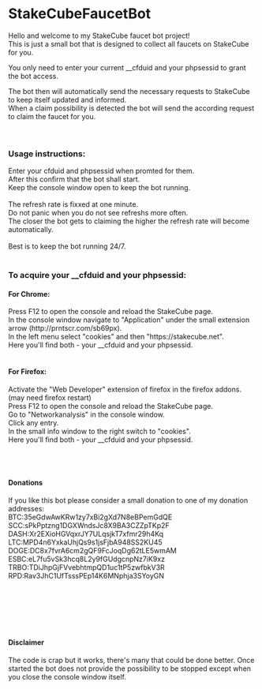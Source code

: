 # StakeCubeFaucetBot

Hello and welcome to my StakeCube faucet bot project!<br>
This is just a small bot that is designed to collect all faucets on StakeCube for you.

You only need to enter your current __cfduid and your phpsessid to grant the bot access.

The bot then will automatically send the necessary requests to StakeCube to keep itself updated and informed.<br>
When a claim possibility is detected the bot will send the according request to claim the faucet for you.<br>
<br>
<br>


<h3>Usage instructions:</h3>
Enter your cfduid and phpsessid when promted for them.<br>
After this confirm that the bot shall start.<br>
Keep the console window open to keep the bot running.<br>
<br>
The refresh rate is fixxed at one minute.<br>
Do not panic when you do not see refreshs more often.<br>
The closer the bot gets to claiming the higher the refresh rate will become automatically.<br>
<br>
Best is to keep the bot running 24/7.<br>
<br>

<h3>To acquire your __cfduid and your phpsessid:</h3>
<h4>For Chrome:</h4>
Press F12 to open the console and reload the StakeCube page.<br>
In the console window navigate to "Application" under the small extension arrow (http://prntscr.com/sb69px).<br>
In the left menu select "cookies" and then "https://stakecube.net".<br>
Here you'll find both - your __cfduid and your phpsessid.<br>
<br>

<h4>For Firefox:</h4>
Activate the "Web Developer" extension of firefox in the firefox addons. (may need firefox restart)<br>
Press F12 to open the console and reload the StakeCube page.<br>
Go to "Networkanalysis" in the console window.<br>
Click any entry.<br>
In the small info window to the right switch to "cookies".<br>
Here you'll find both - your __cfduid and your phpsessid.<br>
<br><br><br>

<h4>Donations</h4>
If you like this bot please consider a small donation to one of my donation addresses:<br>
BTC:35eGdwAwKRw1zy7xBi2gXd7N8eBPemGdQE<br>
SCC:sPkPptzng1DGXWndsJc8X9BA3CZZpTKp2F<br>
DASH:Xr2EXioHGVqxrJY7ULqsjkT7xfmr29h4Kq<br>
LTC:MPD4n6YxkaUhjQs9s1jsFjbA948SS2KU45<br>
DOGE:DC8x7fvrA6cm2gQF9FcJoqDg62tLE5wmAM<br>
ESBC:eL7fu5vSk3hcq8L2y9fGUdgcnpNz7iK9xz<br>
TRBO:TDiJhpGjFVvebhtmpQD1uc1tP5zwfbkV3R<br>
RPD:Rav3JhC1UfTsssPEp14K6MNphja3SYoyGN<br>

<br><br><br><br><br>
<h4>Disclaimer</h4>
The code is crap but it works, there's many that could be done better.
Once started the bot does not provide the possibility to be stopped except when you close the console window itself.
